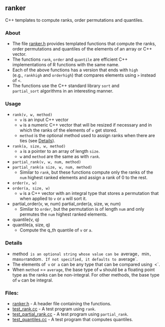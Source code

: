 ## ranker
C++ templates to compute ranks, order permutations and quantiles.


### About
- The file [ranker.h](ranker.h) provides templated functions that compute the
  ranks, order permutations and quantiles of the elements of an array or C++
  vector.
- The functions `rank`, `order` and `quantile` are efficient C++
  implementations of R functions with the same name.
- Each of the above functions has a version that ends with `high`
  (e.g., `rankhigh` and `orderhigh`) that compares elements using `>`
  instead of `<`.
- The functions use the C++ standard library `sort` and
  `partial_sort` algorithms in an interesting manner.

### Usage
- `rank(v, w, method)`
  - `v` is an input C++ vector
  - `w` is a numeric C++ vector that will be resized if
    necessary and in which the ranks of the elements
    of `v` get stored.
  - `method` is the optional method used to assign ranks
    when there are ties (see [Details](#details)).
- `rank(a, size, w, method)`
  - `a` is a pointer to an array of length `size`.
  - `w` and `method` are the same as with `rank`.
- `partial_rank(v, w, num, method)`
- `partial_rank(a size, w, num, method)`
  - Similar to `rank`, but these functions compute only
    the ranks of the `num` highest ranked elements and
    assign a rank of 0 to the rest.
- `order(v, w)`
- `order(a, size, w)`
  - `w` is a C++ vector with an integral type that
    stores a permutation that when applied
    to `v` or `a` will sort it.
- partial_order(v, w, num)
  partial_order(a, size, w, num)
  - Similar to `order`, but the permutation is of length
    `num` and only permutes the `num` highest ranked
    elements.
- quantile(v, q)
- quantile(a, size, q)
  - Compute the q_th quantile of `v` or `a`.

### Details
- method` is an optional string whose value can be
  `average`, `min`, `max` or `random`. If not specified,
  it defaults to `average`.
- The elements of` v` or` a` can be any type that can be
  compared using` `<`.
- When `method` == `average`, the base type
  of `w` should be a floating point type as the ranks
  can be non-integral. For other methods, the base type
  of `w` can be integral.

### Files:
 - [ranker.h](ranker.h) - A header file containing the functions.
 - [test_rank.cc](test_rank.cc) - A test program using `rank`.
 - [test_partial_rank.cc](test_partial_rank.cc) - A test program using `partial_rank`.
 - [test_quantiles.cc](test_quantiles.cc) - A test program that computes quantiles.
